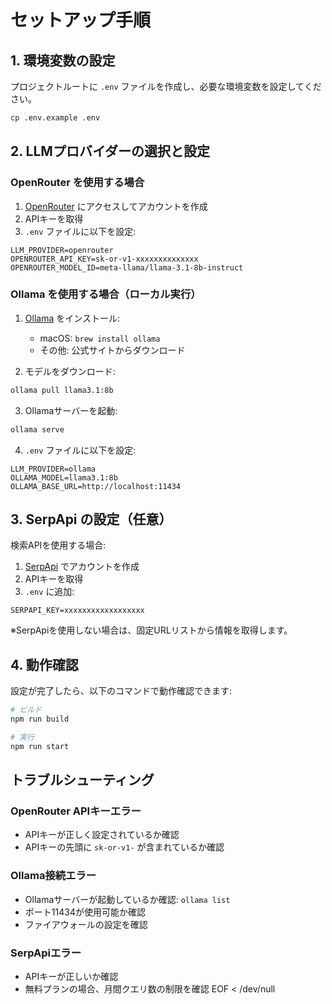 # セットアップ手順

## 1. 環境変数の設定

プロジェクトルートに `.env` ファイルを作成し、必要な環境変数を設定してください。

```bash
cp .env.example .env
```

## 2. LLMプロバイダーの選択と設定

### OpenRouter を使用する場合

1. [OpenRouter](https://openrouter.ai/) にアクセスしてアカウントを作成
2. APIキーを取得
3. `.env` ファイルに以下を設定:

```env
LLM_PROVIDER=openrouter
OPENROUTER_API_KEY=sk-or-v1-xxxxxxxxxxxxxx
OPENROUTER_MODEL_ID=meta-llama/llama-3.1-8b-instruct
```

### Ollama を使用する場合（ローカル実行）

1. [Ollama](https://ollama.ai/) をインストール:
   - macOS: `brew install ollama`
   - その他: 公式サイトからダウンロード

2. モデルをダウンロード:
```bash
ollama pull llama3.1:8b
```

3. Ollamaサーバーを起動:
```bash
ollama serve
```

4. `.env` ファイルに以下を設定:
```env
LLM_PROVIDER=ollama
OLLAMA_MODEL=llama3.1:8b
OLLAMA_BASE_URL=http://localhost:11434
```

## 3. SerpApi の設定（任意）

検索APIを使用する場合:

1. [SerpApi](https://serpapi.com/) でアカウントを作成
2. APIキーを取得
3. `.env` に追加:

```env
SERPAPI_KEY=xxxxxxxxxxxxxxxxxx
```

※SerpApiを使用しない場合は、固定URLリストから情報を取得します。

## 4. 動作確認

設定が完了したら、以下のコマンドで動作確認できます:

```bash
# ビルド
npm run build

# 実行
npm run start
```

## トラブルシューティング

### OpenRouter APIキーエラー
- APIキーが正しく設定されているか確認
- APIキーの先頭に `sk-or-v1-` が含まれているか確認

### Ollama接続エラー
- Ollamaサーバーが起動しているか確認: `ollama list`
- ポート11434が使用可能か確認
- ファイアウォールの設定を確認

### SerpApiエラー
- APIキーが正しいか確認
- 無料プランの場合、月間クエリ数の制限を確認
EOF < /dev/null